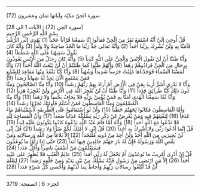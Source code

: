 ------------------------------------------------------------------------

(72) سورة الجنّ مكيّة وآياتها ثمان وعشرون  
  
\[سورة الجن (72) : الآيات 1 الى 28\]  
بِسْمِ اللَّهِ الرَّحْمنِ الرَّحِيمِ  
قُلْ أُوحِيَ إِلَيَّ أَنَّهُ اسْتَمَعَ نَفَرٌ مِنَ الْجِنِّ فَقالُوا إِنَّا سَمِعْنا قُرْآناً عَجَباً (1) يَهْدِي
إِلَى الرُّشْدِ فَآمَنَّا بِهِ وَلَنْ نُشْرِكَ بِرَبِّنا أَحَداً (2) وَأَنَّهُ تَعالى جَدُّ رَبِّنا مَا اتَّخَذَ
صاحِبَةً وَلا وَلَداً (3) وَأَنَّهُ كانَ يَقُولُ سَفِيهُنا عَلَى اللَّهِ شَطَطاً (4)  
وَأَنَّا ظَنَنَّا أَنْ لَنْ تَقُولَ الْإِنْسُ وَالْجِنُّ عَلَى اللَّهِ كَذِباً (5) وَأَنَّهُ كانَ رِجالٌ مِنَ
الْإِنْسِ يَعُوذُونَ بِرِجالٍ مِنَ الْجِنِّ فَزادُوهُمْ رَهَقاً (6) وَأَنَّهُمْ ظَنُّوا كَما ظَنَنْتُمْ أَنْ لَنْ
يَبْعَثَ اللَّهُ أَحَداً (7) وَأَنَّا لَمَسْنَا السَّماءَ فَوَجَدْناها مُلِئَتْ حَرَساً شَدِيداً وَشُهُباً (8)
وَأَنَّا كُنَّا نَقْعُدُ مِنْها مَقاعِدَ لِلسَّمْعِ فَمَنْ يَسْتَمِعِ الْآنَ يَجِدْ لَهُ شِهاباً رَصَداً (9)  
وَأَنَّا لا نَدْرِي أَشَرٌّ أُرِيدَ بِمَنْ فِي الْأَرْضِ أَمْ أَرادَ بِهِمْ رَبُّهُمْ رَشَداً (10) وَأَنَّا مِنَّا
الصَّالِحُونَ وَمِنَّا دُونَ ذلِكَ كُنَّا طَرائِقَ قِدَداً (11) وَأَنَّا ظَنَنَّا أَنْ لَنْ نُعْجِزَ اللَّهَ فِي
الْأَرْضِ وَلَنْ نُعْجِزَهُ هَرَباً (12) وَأَنَّا لَمَّا سَمِعْنَا الْهُدى آمَنَّا بِهِ فَمَنْ يُؤْمِنْ بِرَبِّهِ فَلا
يَخافُ بَخْساً وَلا رَهَقاً (13) وَأَنَّا مِنَّا الْمُسْلِمُونَ وَمِنَّا الْقاسِطُونَ فَمَنْ أَسْلَمَ فَأُولئِكَ
تَحَرَّوْا رَشَداً (14)  
وَأَمَّا الْقاسِطُونَ فَكانُوا لِجَهَنَّمَ حَطَباً (15) وَأَنْ لَوِ اسْتَقامُوا عَلَى الطَّرِيقَةِ
لَأَسْقَيْناهُمْ ماءً غَدَقاً (16) لِنَفْتِنَهُمْ فِيهِ وَمَنْ يُعْرِضْ عَنْ ذِكْرِ رَبِّهِ يَسْلُكْهُ عَذاباً صَعَداً
(17) وَأَنَّ الْمَساجِدَ لِلَّهِ فَلا تَدْعُوا مَعَ اللَّهِ أَحَداً (18) وَأَنَّهُ لَمَّا قامَ عَبْدُ اللَّهِ
يَدْعُوهُ كادُوا يَكُونُونَ عَلَيْهِ لِبَداً (19)  
قُلْ إِنَّما أَدْعُوا رَبِّي وَلا أُشْرِكُ بِهِ أَحَداً (20) قُلْ إِنِّي لا أَمْلِكُ لَكُمْ ضَرًّا وَلا رَشَداً
(21) قُلْ إِنِّي لَنْ يُجِيرَنِي مِنَ اللَّهِ أَحَدٌ وَلَنْ أَجِدَ مِنْ دُونِهِ مُلْتَحَداً (22) إِلاَّ بَلاغاً
مِنَ اللَّهِ وَرِسالاتِهِ وَمَنْ يَعْصِ اللَّهَ وَرَسُولَهُ فَإِنَّ لَهُ نارَ جَهَنَّمَ خالِدِينَ فِيها أَبَداً
(23) حَتَّى إِذا رَأَوْا ما يُوعَدُونَ فَسَيَعْلَمُونَ مَنْ أَضْعَفُ ناصِراً وَأَقَلُّ عَدَداً (24)  
قُلْ إِنْ أَدْرِي أَقَرِيبٌ ما تُوعَدُونَ أَمْ يَجْعَلُ لَهُ رَبِّي أَمَداً (25) عالِمُ الْغَيْبِ فَلا يُظْهِرُ
عَلى غَيْبِهِ أَحَداً (26) إِلاَّ مَنِ ارْتَضى مِنْ رَسُولٍ فَإِنَّهُ يَسْلُكُ مِنْ بَيْنِ يَدَيْهِ وَمِنْ خَلْفِهِ
رَصَداً (27) لِيَعْلَمَ أَنْ قَدْ أَبْلَغُوا رِسالاتِ رَبِّهِمْ وَأَحاطَ بِما لَدَيْهِمْ وَأَحْصى كُلَّ شَيْءٍ
عَدَداً (28)

------------------------------------------------------------------------

الجزء: 6 ¦ الصفحة: 3719
